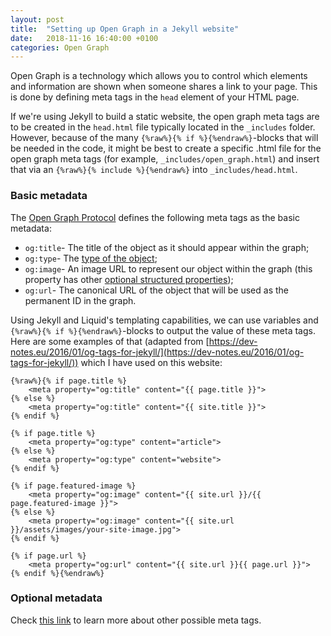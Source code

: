```yaml
---
layout: post
title:  "Setting up Open Graph in a Jekyll website"
date:   2018-11-16 16:40:00 +0100
categories: Open Graph
---
```


Open Graph is a technology which allows you to control which elements and information are shown when someone shares a link to your page. This is done by defining meta tags in the `head` element of your HTML page. 

If we're using Jekyll to build a static website, the open graph meta tags are to be created in the `head.html` file typically located in the `_includes` folder. However, because of the many `{%raw%}{% if %}{%endraw%}`-blocks that will be needed in the code, it might be best to create a specific .html file for the open graph meta tags (for example, `_includes/open_graph.html`) and insert that via an `{%raw%}{% include %}{%endraw%}` into `_includes/head.html`.

### Basic metadata ###

The [Open Graph Protocol](http://ogp.me "The Open Graph Protocol") defines the following meta tags as the basic metadata:

+ `og:title`- The title of the object as it should appear within the graph;
+ `og:type`- The [type of the object](http://ogp.me/#types);
+ `og:image`- An image URL to represent our object within the graph (this property has other [optional structured properties](http://ogp.me/#structured));
+ `og:url`- The canonical URL of the object that will be used as the permanent ID in the graph.

Using Jekyll and Liquid's templating capabilities, we can use variables and `{%raw%}{% if %}{%endraw%}`-blocks to output the value of these meta tags. Here are some examples of that (adapted from [https://dev-notes.eu/2016/01/og-tags-for-jekyll/](https://dev-notes.eu/2016/01/og-tags-for-jekyll/)) which I have used on this website:

```
{%raw%}{% if page.title %}
    <meta property="og:title" content="{{ page.title }}">
{% else %}
    <meta property="og:title" content="{{ site.title }}">
{% endif %}

{% if page.title %}
    <meta property="og:type" content="article">
{% else %}
    <meta property="og:type" content="website">
{% endif %}

{% if page.featured-image %}
    <meta property="og:image" content="{{ site.url }}/{{ page.featured-image }}">
{% else %}
    <meta property="og:image" content="{{ site.url }}/assets/images/your-site-image.jpg">
{% endif %}

{% if page.url %}
    <meta property="og:url" content="{{ site.url }}{{ page.url }}">
{% endif %}{%endraw%}
```

### Optional metadata ###

Check [this link](http://ogp.me/#optional) to learn more about other possible meta tags.
